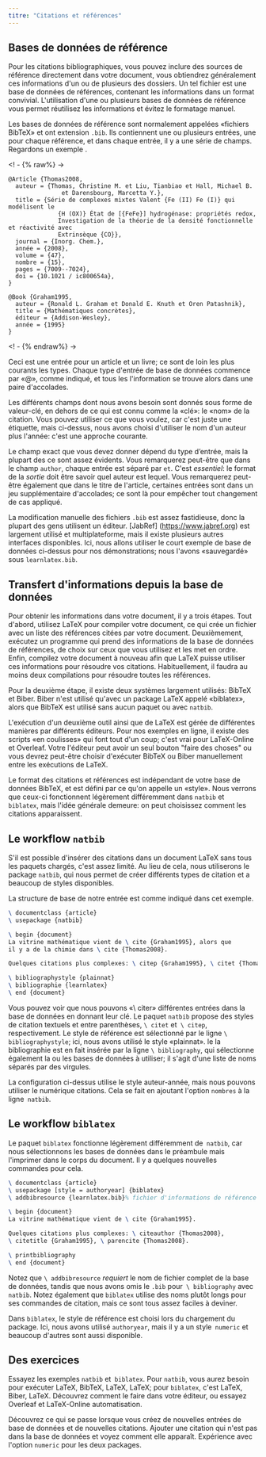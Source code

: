 ```yaml
---
titre: "Citations et références"
---
```

<script>
comprend = {
 "pre1": {
    "pre0": "learnlatex.bib"
   },
 "pre2": {
    "pre0": "learnlatex.bib"
   }
}
</script>

## Bases de données de référence

Pour les citations bibliographiques, vous pouvez inclure des sources de référence directement dans
votre document, vous obtiendrez généralement ces informations d'un ou de plusieurs
des dossiers. Un tel fichier est une base de données de références, contenant les informations dans un
format convivial. L'utilisation d'une ou plusieurs bases de données de référence vous permet
réutilisez les informations et évitez le formatage manuel.

Les bases de données de référence sont normalement appelées «fichiers BibTeX» et ont
extension `.bib`. Ils contiennent une ou plusieurs entrées, une pour chaque référence, et
dans chaque entrée, il y a une série de champs. Regardons un exemple
.

<! - {% raw%} ->
```
@Article {Thomas2008,
  auteur = {Thomas, Christine M. et Liu, Tianbiao et Hall, Michael B.
               et Darensbourg, Marcetta Y.},
  title = {Série de complexes mixtes Valent {Fe (II) Fe (I)} qui modélisent le
              {H (OX)} État de [{FeFe}] hydrogénase: propriétés redox,
              Investigation de la théorie de la densité fonctionnelle et réactivité avec
              Extrinsèque {CO}},
  journal = {Inorg. Chem.},
  année = {2008},
  volume = {47},
  nombre = {15},
  pages = {7009--7024},
  doi = {10.1021 / ic800654a},
}

@Book {Graham1995,
  auteur = {Ronald L. Graham et Donald E. Knuth et Oren Patashnik},
  title = {Mathématiques concrètes},
  éditeur = {Addison-Wesley},
  année = {1995}
}
```
<! - {% endraw%} ->

Ceci est une entrée pour un article et un livre; ce sont de loin les plus courants
les types. Chaque type d'entrée de base de données commence par «@», comme indiqué, et tous les
l'information se trouve alors dans une paire d'accolades.

Les différents champs dont nous avons besoin sont donnés sous forme de valeur-clé, en dehors de ce qui est
connu comme la «clé»: le «nom» de la citation. Vous pouvez utiliser ce que vous voulez,
car c'est juste une étiquette, mais ci-dessus, nous avons choisi d'utiliser le nom d'un auteur plus
l'année: c'est une approche courante.

Le champ exact que vous devez donner dépend du type d’entrée, mais la plupart des
ce sont assez évidents. Vous remarquerez peut-être que dans le champ `author`, chaque entrée
est séparé par `et`. C'est _essentiel_: le format de la _sortie_ doit être
savoir quel auteur est lequel. Vous remarquerez peut-être également que dans le titre de l'article,
certaines entrées sont dans un jeu supplémentaire d'accolades; ce sont là pour empêcher tout
changement de cas appliqué.

La modification manuelle des fichiers `.bib` est assez fastidieuse, donc la plupart des gens utilisent un
éditeur. [JabRef] (https://www.jabref.org) est largement utilisé et multiplateforme,
mais il existe plusieurs autres interfaces disponibles. Ici, nous allons utiliser le court
exemple de base de données ci-dessus pour nos démonstrations; nous l'avons «sauvegardé» sous
`learnlatex.bib`.

## Transfert d'informations depuis la base de données

Pour obtenir les informations dans votre document, il y a trois étapes.
Tout d'abord, utilisez LaTeX pour compiler votre document, ce qui crée un fichier avec un
liste des références citées par votre document. Deuxièmement, exécutez un
programme qui prend des informations de la base de données de références, de choix
sur ceux que vous utilisez et les met en ordre. Enfin, compilez
votre document à nouveau afin que LaTeX puisse utiliser ces informations pour résoudre
vos citations. Habituellement, il faudra au moins deux compilations pour
résoudre toutes les références.

Pour la deuxième étape, il existe deux systèmes largement utilisés: BibTeX et
Biber. Biber n'est utilisé qu'avec un package LaTeX appelé «biblatex», alors que
BibTeX est utilisé sans aucun paquet ou avec `natbib`.

L'exécution d'un deuxième outil ainsi que de LaTeX est gérée de différentes manières par différents
éditeurs. Pour nos exemples en ligne, il existe des scripts «en coulisses»
qui font tout d'un coup; c'est vrai pour LaTeX-Online et Overleaf. Votre
l'éditeur peut avoir un seul bouton "faire des choses" ou vous devrez peut-être choisir d'exécuter
BibTeX ou Biber manuellement entre les exécutions de LaTeX.

Le format des citations et références est indépendant de votre base de données BibTeX,
et est défini par ce qu'on appelle un «style». Nous verrons que ceux-ci fonctionnent légèrement
différemment dans `natbib` et` biblatex`, mais l'idée générale demeure: on peut
choisissez comment les citations apparaissent.

## Le workflow `natbib`

S'il est possible d'insérer des citations dans un document LaTeX sans
tous les paquets chargés, c'est assez limité. Au lieu de cela, nous utiliserons le
package `natbib`, qui nous permet de créer différents types de citation et
a beaucoup de styles disponibles.

La structure de base de notre entrée est comme indiqué dans cet exemple.

```latex
\ documentclass {article}
\ usepackage {natbib}

\ begin {document}
La vitrine mathématique vient de \ cite {Graham1995}, alors que
il y a de la chimie dans \ cite {Thomas2008}.

Quelques citations plus complexes: \ citep {Graham1995}, \ citet {Thomas2008}.

\ bibliographystyle {plainnat}
\ bibliographie {learnlatex}
\ end {document}
```

Vous pouvez voir que nous pouvons «\ citer» différentes entrées dans la base de données en donnant leur
clé. Le paquet `natbib` propose des styles de citation textuels et entre parenthèses,
`\ citet` et` \ citep`, respectivement. Le style de référence est sélectionné par le
ligne `\ bibliographystyle`; ici, nous avons utilisé le style «plainnat». le
la bibliographie est en fait insérée par la ligne `\ bibliography`, qui sélectionne également
la ou les bases de données à utiliser; il s'agit d'une liste de noms séparés par des virgules.

La configuration ci-dessus utilise le style auteur-année, mais nous pouvons utiliser le numérique
citations. Cela se fait en ajoutant l'option `nombres` à la ligne` natbib`.

## Le workflow `biblatex`

Le paquet `biblatex` fonctionne légèrement différemment de` natbib`, car nous sélectionnons
les bases de données dans le préambule mais l'imprimer dans le corps du document. Il y a
quelques nouvelles commandes pour cela.

```latex
\ documentclass {article}
\ usepackage [style = authoryear] {biblatex}
\ addbibresource {learnlatex.bib}% fichier d'informations de référence

\ begin {document}
La vitrine mathématique vient de \ cite {Graham1995}.

Quelques citations plus complexes: \ citeauthor {Thomas2008},
\ citetitle {Graham1995}, \ parencite {Thomas2008}.

\ printbibliography
\ end {document}
```

Notez que `\ addbibresource` _requiert_ le nom de fichier complet de la base de données, tandis que
nous avons omis le `.bib` pour` \ bibliography` avec `natbib`. Notez également que
`biblatex` utilise des noms plutôt longs pour ses commandes de citation, mais ce sont
tous assez faciles à deviner.

Dans `biblatex`, le style de référence est choisi lors du chargement du package. Ici,
nous avons utilisé `authoryear`, mais il y a un style` numeric` et beaucoup d'autres sont
aussi disponible.

## Des exercices

Essayez les exemples `natbib` et` biblatex`. Pour `natbib`, vous aurez besoin
pour exécuter LaTeX, BibTeX, LaTeX, LaTeX; pour `biblatex`, c'est LaTeX, Biber, LaTeX.
Découvrez comment le faire dans votre éditeur, ou essayez Overleaf et LaTeX-Online
automatisation.

Découvrez ce qui se passe lorsque vous créez de nouvelles entrées de base de données et de nouvelles citations. Ajouter
une citation qui n'est pas dans la base de données et voyez comment elle apparaît. Expérience
avec l'option `numeric` pour les deux packages.

